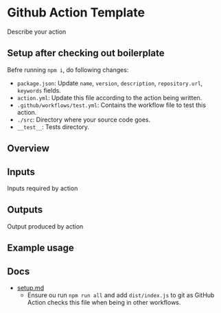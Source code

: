 # Github Action Template

Describe your action

## Setup after checking out boilerplate

Befre running `npm i`, do following changes:

- `package.json`: Update `name`, `version`, `description`, `repository.url`, `keywords` fields.
- `action.yml`: Update this file according to the action being written.
- `.github/workflows/test.yml`: Contains the workflow file to test this action.
- `./src`: Directory where your source code goes.
- `__test__`: Tests directory.

## Overview

## Inputs

Inputs required by action

## Outputs

Output produced by action

## Example usage

## Docs

- [setup.md](./docs/setup.md)
  - Ensure ou run `npm run all` and add `dist/index.js` to git as GitHub Action checks this file when being in other workflows.
